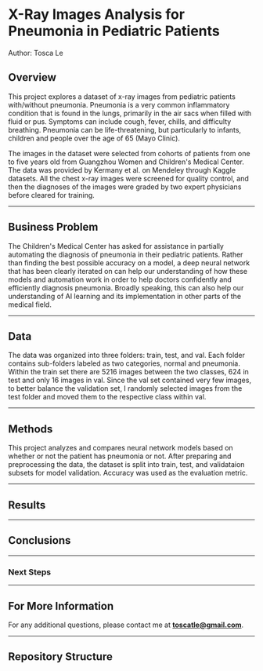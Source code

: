 # X-Ray Images Analysis for Pneumonia in Pediatric Patients
Author: Tosca Le

<!-- <img src="images/vaccine stock photo.jpeg"> -->


## Overview

This project explores a dataset of x-ray images from pediatric patients with/without pneumonia. Pneumonia is a very common inflammatory condition that is found in the lungs, primarily in the air sacs when filled with fluid or pus. Symptoms can include cough, fever, chills, and difficulty breathing. Pneumonia can be life-threatening, but particularly to infants, children and people over the age of 65 (Mayo Clinic).

The images in the dataset were selected from cohorts of patients from one to five years old from Guangzhou Women and Children's Medical Center. The data was provided by Kermany et al. on Mendeley through Kaggle datasets. All the chest x-ray images were screened for quality control, and then the diagnoses of the images were graded by two expert physicians before cleared for training.

***

## Business Problem

The Children's Medical Center has asked for assistance in partially automating the diagnosis of pneumonia in their pediatric patients. Rather than finding the best possible accuracy on a model, a deep neural network that has been clearly iterated on can help our understanding of how these models and automation work in order to help doctors confidently and efficiently diagnosis pneumonia. Broadly speaking, this can also help our understanding of AI learning and its implementation in other parts of the medical field.

***

## Data

The data was organized into three folders: train, test, and val. Each folder contains sub-folders labeled as two categories, normal and pneumonia. Within the train set there are 5216 images between the two classes, 624 in test and only 16 images in val. Since the val set contained very few images, to better balance the validation set, I randomly selected images from the test folder and moved them to the respective class within val.

***


## Methods

This project analyzes and compares neural network models based on whether or not the patient has pneumonia or not. After preparing and preprocessing the data, the dataset is split into train, test, and validataion subsets for model validation. Accuracy was used as the evaluation metric.

***


## Results

<!-- The intial baseline shows the seasonal flu vaccine target having fairly balanced classes, roughly half of respondents received the flu vaccine. 

![graph1](./images/baseline.png)

After iterating through logistic regression and decision tree models, the two models had similar ROC-AUC scores and ROC curves. 

![graph2](./images/rocauc.png)

However, the tuned decision tree (last iteration) had slightly better precision than the logistic regression and did not have as many false positives.

![graph3](./images/dtmatrix.png) -->

***


## Conclusions

<!-- The tuned decision tree had minimal false positives (number of observations where the model predicted someone will get the vaccine but they ultimately didn't) and optimize on precision, which measures the proportion of positive identifications that were actually correct.

With this model, the top three weighed feature importance were: opinion_seas_vacc_effective, doctor_recc_seasonal, and opinion_seas_risk. The first feature refers to the respondent's opinion about seasonal flu vaccine effectiveness and was categorized between 1 (very low) to 5 (very high). The last feature, opinion about risk of getting sick with seasonal flu without the vaccine also had the same value range. For seasonal flu vaccine recommendation by doctor, it was a binary yes or no question. 

Explaining the effectiveness of receiving the flu vaccine and risks of not receiving it may increase the likelihood of someone who might have doubts and could benefit from a better understanding. The Public Health Institute could provide informational materials to place in medical buildings or give to medical staff to give patients. Even if they were already planning on getting the flu vaccine, having information readily available could minimize missing people who might not be deemed at risk or assumed to have received the flu vaccine. -->

***

### Next Steps

<!-- * The survey data included H1N1-specific questions. These are likely to be highly correlated with seasonal flu attitudes and outcomes, which can affect the interpretation of the models. It would be interesting to examine these relationships or data specifically collected on seasonal flu vaccine independently in more recent years.

* Since there was such a wide range of features, including the categorical features that were omitted, it might be beneficial to simplify the analysis by examining specific subsets of features.

* This data was collected through a phone survey, which probably has barriers in itself in terms of data collection and thoroughness. Finding different ways to collect this type of data could help our analysis or present different ways for this problem to be examined.

* There are many parameters that could've been tuned or other models to explore. Our understanding of these additional iterations can help the business problem as well. -->

***

## For More Information

<!-- Please review my full analysis in my [Jupyter Notebook](./flu_vaccine_analysis.ipynb) or [presentation](./flu_vaccine_analysis_presentation.pdf).

The data for this analysis was provided by [DrivenData](https://www.drivendata.org/competitions/66/flu-shot-learning/page/210/) through the courtesy of the [United States National Center for Health Statistics](https://www.cdc.gov/nchs/index.htm).  -->

For any additional questions, please contact me at **toscatle@gmail.com**.

***

## Repository Structure

<!-- ```
├── images
├── .gitignore
├── LICENSE                          
├── README.md 
├── flu_vaccine_analysis.ipynb                                  
└── flu_vaccine_analysis_presentation.pdf                               
``` -->
